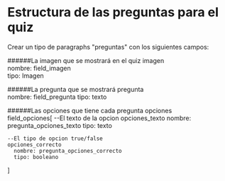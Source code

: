 

# Estructura de las preguntas para el quiz
Crear un tipo de paragraphs "preguntas" con los siguientes campos:

######La imagen que se mostrará en el quiz
imagen	
  nombre: field_imagen	
  tipo: Imagen
 
######La pregunta que se mostrará
pregunta	
  nombre: field_pregunta
  tipo: texto

######Las opciones que tiene cada pregunta
opciones	
  field_opciones[
    --El texto de la opcion
    opciones_texto 
      nombre: pregunta_opciones_texto
      tipo: texto
      
    --El tipo de opcion true/false
    opciones_correcto
      nombre: pregunta_opciones_correcto
      tipo: booleano
  ]
